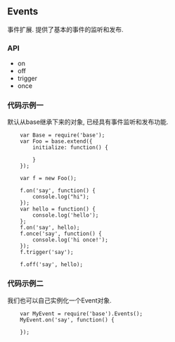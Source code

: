 ## Events
事件扩展. 提供了基本的事件的监听和发布. 

### API

* on
* off
* trigger 
* once

### 代码示例一
默认从base继承下来的对象, 已经具有事件监听和发布功能.

```
    var Base = require('base');
    var Foo = base.extend({
        initialize: function() {
        
        }
    });

    var f = new Foo();

    f.on('say', function() {
        console.log("hi");
    });
    var hello = function() {
        console.log('hello');
    };
    f.on('say', hello);
    f.once('say', function() {
        console.log('hi once!');
    });
    f.trigger('say');

    f.off('say', hello);

```
### 代码示例二
我们也可以自己实例化一个Event对象.
```
    var MyEvent = require('base').Events();
    MyEvent.on('say', function() {
    
    });
```





